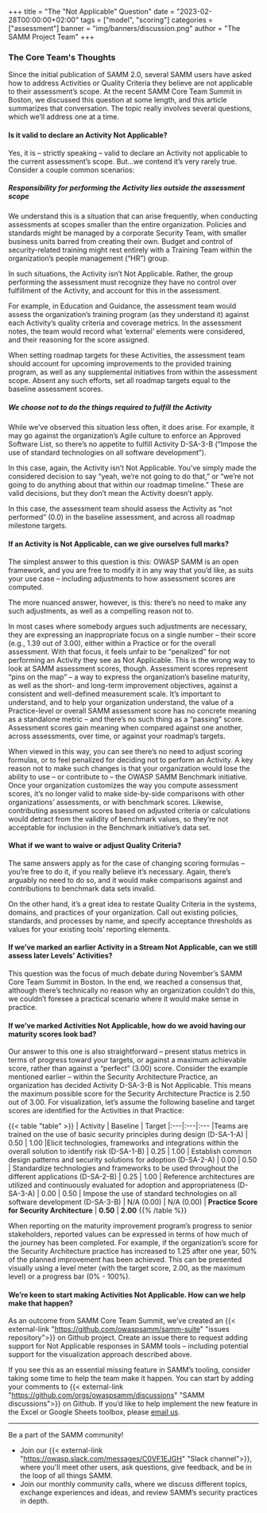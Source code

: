 +++
title = "The \"Not Applicable\" Question"
date = "2023-02-28T00:00:00+02:00"
tags = ["model", "scoring"]
categories = ["assessment"]
banner = "img/banners/discussion.png"
author = "The SAMM Project Team"
+++

### The Core Team's Thoughts

Since the initial publication of SAMM 2.0, several SAMM users have asked how to address Activities or Quality Criteria they believe are not applicable to their assessment’s scope.
At the recent SAMM Core Team Summit in Boston, we discussed this question at some length, and this article summarizes that conversation. 
The topic really involves several questions, which we’ll address one at a time.


#### Is it valid to declare an Activity Not Applicable?
Yes, it is – strictly speaking – valid to declare an Activity not applicable to the current assessment’s scope. But…we contend it’s very rarely true. Consider a couple common scenarios:

##### Responsibility for performing the Activity lies outside the assessment scope

We understand this is a situation that can arise frequently, when conducting assessments at scopes smaller than the entire organization. Policies and standards might be managed by a corporate Security Team, with smaller business units barred from creating their own. Budget and control of security-related training might rest entirely with a Training Team within the organization’s people management (“HR”) group.

In such situations, the Activity isn’t Not Applicable. Rather, the group performing the assessment must recognize they have no control over fulfillment of the Activity, and account for this in the assessment.

For example, in Education and Guidance, the assessment team would assess the organization’s training program (as they understand it) against each Activity’s quality criteria and coverage metrics. In the assessment notes, the team would record what ‘external’ elements were considered, and their reasoning for the score assigned.

When setting roadmap targets for these Activities, the assessment team should account for upcoming improvements to the provided training program, as well as any supplemental initiatives from within the assessment scope. Absent any such efforts, set all roadmap targets equal to the baseline assessment scores.

##### We choose not to do the things required to fulfill the Activity  
While we’ve observed this situation less often, it does arise. For example, it may go against the organization’s Agile culture to enforce an Approved Software List, so there’s no appetite to fulfill Activity D-SA-3-B (“Impose the use of standard technologies on all software development”).

In this case, again, the Activity isn’t Not Applicable. You’ve simply made the considered decision to say “yeah, we’re not going to do that,” or “we’re not going to do anything about that within our roadmap timeline.” These are valid decisions, but they don’t mean the Activity doesn’t apply.

In this case, the assessment team should assess the Activity as “not performed” (0.0) in the baseline assessment, and across all roadmap milestone targets.

#### If an Activity is Not Applicable, can we give ourselves full marks?
The simplest answer to this question is this: OWASP SAMM is an open framework, and you are free to modify it in any way that you’d like, as suits your use case – including adjustments to how assessment scores are computed.

The more nuanced answer, however, is this: there’s no need to make any such adjustments, as well as a compelling reason not to.

In most cases where somebody argues such adjustments are necessary, they are expressing an inappropriate focus on a single number – their score (e.g., 1.39 out of 3.00), either within a Practice or for the overall assessment. With that focus, it feels unfair to be “penalized” for not performing an Activity they see as Not Applicable.
This is the wrong way to look at SAMM assessment scores, though. Assessment scores represent “pins on the map” – a way to express the organization’s baseline maturity, as well as the short- and long-term improvement objectives, against a consistent and well-defined measurement scale.
It’s important to understand, and to help your organization understand, the value of a Practice-level or overall SAMM assessment score has no concrete meaning as a standalone metric – and there’s no such thing as a “passing” score. Assessment scores gain meaning when compared against one another, across assessments, over time, or against your roadmap’s targets.

When viewed in this way, you can see there’s no need to adjust scoring formulas, or to feel penalized for deciding not to perform an Activity. A key reason not to make such changes is that your organization would lose the ability to use – or contribute to – the OWASP SAMM Benchmark initiative. Once your organization customizes the way you compute assessment scores, it’s no longer valid to make side-by-side comparisons with other organizations’ assessments, or with benchmark scores. Likewise, contributing assessment scores based on adjusted criteria or calculations would detract from the validity of benchmark values, so they’re not acceptable for inclusion in the Benchmark initiative’s data set.

#### What if we want to waive or adjust Quality Criteria?
The same answers apply as for the case of changing scoring formulas – you’re free to do it, if you really believe it’s necessary. Again, there’s arguably no need to do so, and it would make comparisons against and contributions to benchmark data sets invalid.

On the other hand, it’s a great idea to restate Quality Criteria in the systems, domains, and practices of your organization. Call out existing policies, standards, and processes by name, and specify acceptance thresholds as values for your existing tools’ reporting elements.

#### If we’ve marked an earlier Activity in a Stream Not Applicable, can we still assess later Levels’ Activities?
This question was the focus of much debate during November’s SAMM Core Team Summit in Boston. In the end, we reached a consensus that, although there’s technically no reason why an organization couldn’t do this, we couldn’t foresee a practical scenario where it would make sense in practice.

#### If we’ve marked Activities Not Applicable, how do we avoid having our maturity scores look bad?
Our answer to this one is also straightforward – present status metrics in terms of progress toward your targets, or against a maximum achievable score, rather than against a “perfect” (3.00) score. 
Consider the example mentioned earlier – within the Security Architecture Practice, an organization has decided Activity D-SA-3-B is Not Applicable. This means the maximum possible score for the Security Architecture Practice is 2.50 out of 3.00.
For visualization, let’s assume the following baseline and target scores are identified for the Activities in that Practice:

{{< table "table" >}}
| Activity |   Baseline  |    Target
|:---|:---|:---
|Teams are trained on the use of basic security principles during design (D-SA-1-A) | 0.50 | 1.00
|Elicit technologies, frameworks and integrations within the overall solution to identify risk (D-SA-1-B) | 0.25 | 1.00
| Establish common design patterns and security solutions for adoption (D-SA-2-A) | 0.00 | 0.50
| Standardize technologies and frameworks to be used throughout the different applications (D-SA-2-B) | 0.25 | 1.00
| Reference architectures are utilized and continuously evaluated for adoption and appropriateness (D-SA-3-A) | 0.00 | 0.50
| Impose the use of standard technologies on all software development (D-SA-3-B) | N/A (0.00) | N/A (0.00)
| **Practice Score for Security Architecture** | **0.50** | **2.00**
{{% /table %}}
<br/>

When reporting on the maturity improvement program’s progress to senior stakeholders, reported values can be expressed in terms of how much of the journey has been completed. For example, if the organization’s score for the Security Architecture practice has increased to 1.25 after one year, 50% of the planned improvement has been achieved. This can be presented visually using a level meter (with the target score, 2.00, as the maximum level) or a progress bar (0% - 100%).

#### We’re keen to start making Activities Not Applicable. How can we help make that happen?
As an outcome from SAMM Core Team Summit, we’ve created an {{< external-link "https://github.com/owaspsamm/samm-suite" "issues repository">}} on Github project. Create an issue there to request adding support for Not Applicable responses in SAMM tools – including potential support for the visualization approach described above.

If you see this as an essential missing feature in SAMM’s tooling, consider taking some time to help the team make it happen. You can start by adding your comments to {{< external-link "https://github.com/orgs/owaspsamm/discussions" "SAMM discussions">}} on Github. If you’d like to help implement the new feature in the Excel or Google Sheets toolbox, please [email us](mailto:info@owaspsamm.org).

---
Be a part of the SAMM community!

* Join our  {{< external-link "https://owasp.slack.com/messages/C0VF1EJGH" "Slack channel">}}, where you'll meet other users, ask questions, give feedback, and be in the loop of all things SAMM.
* Join our monthly community calls, where we discuss different topics, exchange experiences and ideas, and review SAMM’s security practices in depth.